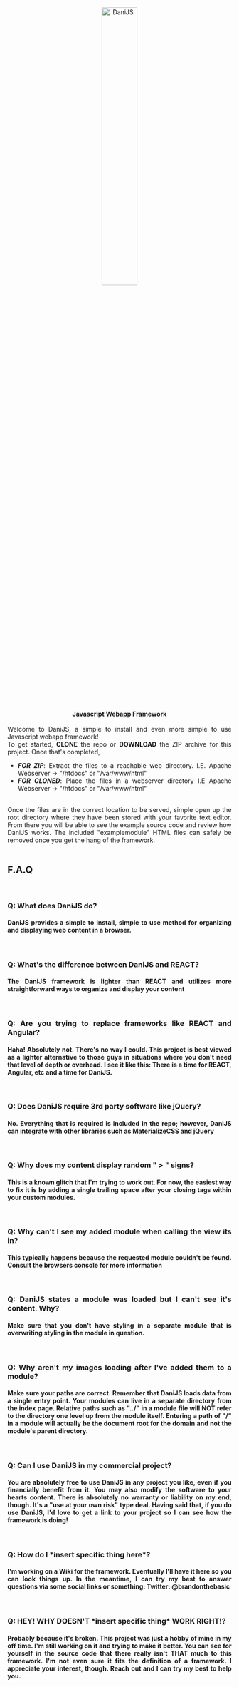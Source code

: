 <div style="width: 100%; text-align: center;">
  <img src="https://raw.githubusercontent.com/brandonthebasic/FramesJS/main/modules/examplemodule/logo.png" alt="DaniJS" style="width: 40%;" /><br />
  <br />
  <b>Javascript Webapp Framework</b>
  <br /><br />
  <div style="width: 100%; text-align: justify;">
    Welcome to DaniJS, a simple to install and even more simple to use Javascript webapp framework! <br />
    To get started, <b>CLONE</b> the repo or <b>DOWNLOAD</b> the ZIP archive for this project.
    Once that's completed, <br />
    <ul>
      <li><b><i>FOR ZIP</i></b>: Extract the files to a reachable web directory. I.E. Apache Webserver -> "/htdocs" or "/var/www/html"</li>
      <li><b><i>FOR CLONED</i></b>: Place the files in a webserver directory I.E Apache Webserver -> "/htdocs" or "/var/www/html"</li>
    </ul>
    <br />Once the files are in the correct location to be served, simple open up the root directory where they have been stored with your favorite text editor. From there you will be able to see the example source code and review how DaniJS works. The included "examplemodule" HTML files can safely be removed once you get the hang of the framework.
    <br /><br />
    <b><h2>F.A.Q</h2></b><br />
    <h3>Q: What does DaniJS do?</h3>
    <h4>DaniJS provides a simple to install, simple to use method for organizing and displaying web content in a browser.</h4>
    <br />
    <h3>Q: What's the difference between DaniJS and REACT?</h3>
    <h4>The DaniJS framework is lighter than REACT and utilizes more straightforward ways to organize and display your content</h4>
    <br />
    <h3>Q: Are you trying to replace frameworks like REACT and Angular?</h3>
    <h4>Haha! Absolutely not. There's no way I could. This project is best viewed as a lighter alternative to those guys in situations where you don't need that level of depth or overhead. I see it like this: There is a time for REACT, Angular, etc and a time for DaniJS.</h4>
    <br />
    <h3>Q: Does DaniJS require 3rd party software like jQuery?</h3>
    <h4>No. Everything that is required is included in the repo; however, DaniJS <b>can</b> integrate with other libraries such as MaterializeCSS and jQuery</h4>
    <br />
    <h3>Q: Why does my content display random " > " signs?</h3>
    <h4>This is a known glitch that I'm trying to work out. For now, the easiest way to fix it is by adding a single trailing space after your closing tags within your custom modules.</h4>
    <br />
    <h3>Q: Why can't I see my added module when calling the view its in?</h3>
    <h4>This typically happens because the requested module couldn't be found. Consult the browsers console for more information</h4>
    <br />
    <h3>Q: DaniJS states a module was loaded but I can't see it's content. Why?</h3>
    <h4>Make sure that you don't have styling in a separate module that is overwriting styling in the module in question.</h4>
    <br />
    <h3>Q: Why aren't my images loading after I've added them to a module?</h3>
    <h4>Make sure your paths are correct. Remember that DaniJS loads data from a single entry point. Your modules can live in a separate directory from the index page. Relative paths such as "../" in a module file will <b>NOT</b> refer to the directory one level up from the module itself. Entering a path of "/" in a module will actually be the document root for the domain and not the module's parent directory.</h4>
    <br />
    <h3>Q: Can I use DaniJS in my commercial project?</h3>
    <h4>You are absolutely free to use DaniJS in any project you like, even if you financially benefit from it. You may also modify the software to your hearts content. There is absolutely no warranty or liability on my end, though. It's a "use at your own risk" type deal. Having said that, if you do use DaniJS, I'd love to get a link to your project so I can see how the framework is doing!</h4>
    <br />
    <h3>Q: How do I *insert specific thing here*?</h3>
    <h4>I'm working on a Wiki for the framework. Eventually I'll have it here so you can look things up. In the meantime, I can try my best to answer questions via some social links or something: Twitter: @brandonthebasic</h4>
    <br />
    <h3>Q: HEY! WHY DOESN'T *insert specific thing* WORK RIGHT!?</h3>
    <h4>Probably because it's broken. This project was just a hobby of mine in my off time. I'm still working on it and trying to make it better. You can see for yourself in the source code that there really isn't THAT much to this framework. I'm not even sure it fits the definition of a framework. I appreciate your interest, though. Reach out and I can try my best to help you.</h4>
    <br />
  </div>
 </div>
